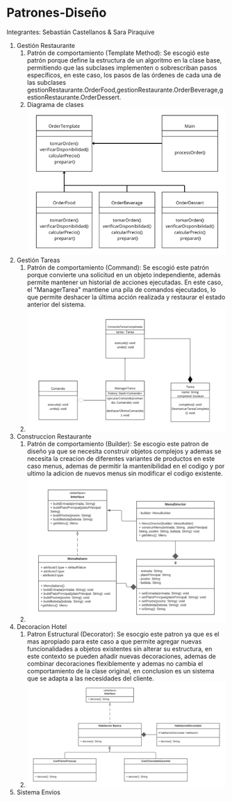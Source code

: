 # Patrones-Diseño
Integrantes: Sebastián Castellanos & Sara Piraquive

1. Gestión Restaurante
   1. Patrón de comportamiento (Template Method): Se escogió este patrón porque define la estructura de un algoritmo en la clase base, permitiendo que las subclases implementen o sobrescriban pasos específicos, en este caso, los pasos de las órdenes de cada una de las subclases gestionRestaurante.OrderFood,gestionRestaurante.OrderBeverage,gestionRestaurante.OrderDessert.
   2. Diagrama de clases ![img.png](img.png)
2. Gestión Tareas
   1. Patrón de comportamiento (Command): Se escogió este patrón porque convierte una solicitud en un objeto independiente, además permite mantener un historial de acciones ejecutadas. En este caso, el "ManagerTarea" mantiene una pila de comandos ejecutados, lo que permite deshacer la última acción realizada y restaurar el estado anterior del sistema.
   2. ![img_1.png](img_1.png)
3. Construccion Restaurante
   1. Patrón de comportamiento (Builder): Se escogio este patron de diseño ya que se necesita construir objetos complejos y ademas se necesita la creacion de diferentes variantes de productos en este caso menus, ademas de permitir la mantenibilidad en el codigo y por ultimo la adicion de nuevos menus sin modificar el codigo existente.
   2. ![caso3.png](caso3.png)
4. Decoracion Hotel
   1. Patron Estructural (Decorator): Se esocgio este patron ya que es el mas apropiado para este caso a que permite agregar nuevas funcionalidades a objetos existentes sin alterar su estructura, en este contexto se pueden añadir nuevas decoraciones, ademas de combinar decoraciones flexiblemente y ademas no cambia el comportamiento de la clase original, en conclusion es un sistema que se adapta a las necesidades del cliente.
   2. ![caso4.png](caso4.png)
5. Sistema Envios